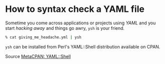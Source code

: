 # How to syntax check a YAML file

Sometime you come across applications or projects using *YAML* and you start _hacking away_ and things go awry, `ysh` is your friend.

```bash
% cat giving_me_headache.yml | ysh
```

`ysh` can be installed from Perl's YAML::Shell distribution available on CPAN.

Source [MetaCPAN: YAML::Shell](https://metacpan.org/pod/distribution/YAML-Shell/lib/YAML/Shell.pod)
